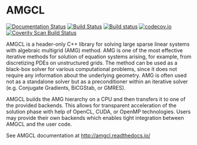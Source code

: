 # AMGCL

[![Documentation Status](https://readthedocs.org/projects/amgcl/badge/?version=latest)](http://amgcl.readthedocs.io/en/latest/?badge=latest)
[![Build Status](https://travis-ci.org/ddemidov/amgcl.svg?branch=improve-docs)](https://travis-ci.org/ddemidov/amgcl)
[![Build status](https://ci.appveyor.com/api/projects/status/r0s4lbln4qf9r8aq/branch/master?svg=true)](https://ci.appveyor.com/project/ddemidov/amgcl/branch/master)
[![codecov.io](https://codecov.io/github/ddemidov/amgcl/coverage.svg?branch=master)](https://codecov.io/github/ddemidov/amgcl?branch=master)
[![Coverity Scan Build Status](https://scan.coverity.com/projects/5301/badge.svg)](https://scan.coverity.com/projects/5301)

AMGCL is a header-only C++ library for solving large sparse linear systems with
algebraic multigrid (AMG) method. AMG is one of the most effective iterative
methods for solution of equation systems arising, for example, from
discretizing PDEs on unstructured grids. The method can be used as a black-box
solver for various computational problems, since it does not require any
information about the underlying geometry. AMG is often used not as a
standalone solver but as a preconditioner within an iterative solver (e.g.
Conjugate Gradients, BiCGStab, or GMRES).

AMGCL builds the AMG hierarchy on a CPU and then transfers it to one of the
provided backends. This allows for transparent acceleration of the solution
phase with help of OpenCL, CUDA, or OpenMP technologies. Users may provide
their own backends which enables tight integration between AMGCL and the user
code.

See AMGCL documentation at http://amgcl.readthedocs.io/
